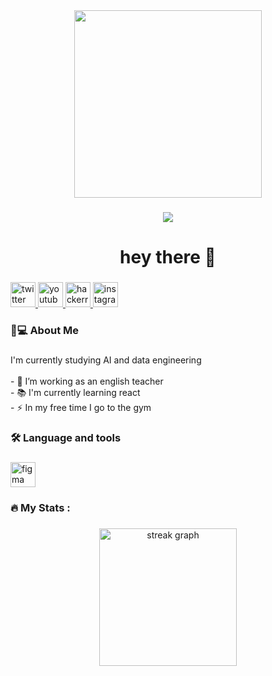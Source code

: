 <div align="center">
      <img src="https://media.giphy.com/media/2IudUHdI075HL02Pkk/giphy.gif" width="300px" height="300px">
</div>

###

<div align="center">
  <img src="https://visitor-badge.laobi.icu/badge?page_id=yesdopepe.yesdopepe&"  />
</div>

###

<h1 align="center">hey there 👋</h1>

###

<div align="left">
  <a href="https://twitter.com/yes_lag" target="_blank">
    <img src="https://img.shields.io/static/v1?message=Twitter&logo=twitter&label=&color=1DA1F2&logoColor=white&labelColor=&style=flat" height="40" alt="twitter logo"  />
  </a>
  <a href="https://www.youtube.com/channel/UCOduKDV9007OfG7AOOvfh_Q" target="_blank">
    <img src="https://img.shields.io/static/v1?message=Youtube&logo=youtube&label=&color=FF0000&logoColor=white&labelColor=&style=flat" height="40" alt="youtube logo"  />
  </a>
  <a href="https://www.hackerrank.com/laiskashkash33" target="_blank">
    <img src="https://img.shields.io/static/v1?message=HackerRank&logo=hackerrank&label=&color=2EC866&logoColor=white&labelColor=&style=flat" height="40" alt="hackerrank logo"  />
  </a>
  <a href="https://www.instagram.com/yesdo.do/" target="_blank">
    <img src="https://img.shields.io/static/v1?message=Instagram&logo=instagram&label=&color=E4405F&logoColor=white&labelColor=&style=flat" height="40" alt="instagram logo"  />
  </a>
</div>

###

<h3 align="left">👦💻  About Me</h3>

###

<p align="left">I'm currently studying AI and data engineering<br><br>- 🔭 I’m working as an english teacher<br>- 📚 I'm currently learning react<br>- ⚡ In my free time I go to the gym</p>

###

<h3 align="left">🛠 Language and tools</h3>

###

<div align="left">
  <img src="https://skillicons.dev/icons?i=html,css,js,java,python,supabase,react,figma,nodejs,c,cpp,dart" height="40" alt="figma logo"  />

</div>

###

<h3 align="left">🔥   My Stats :</h3>

###

<div align="center">
  <img src="https://streak-stats.demolab.com?user=yesdopepe&locale=en&mode=daily&theme=dark&hide_border=false&border_radius=5&order=3" height="220" alt="streak graph"  />
</div>

